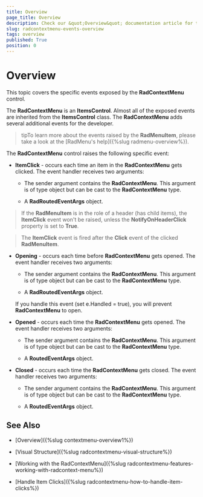 ```yaml
---
title: Overview
page_title: Overview
description: Check our &quot;Overview&quot; documentation article for the RadContextMenu WPF control.
slug: radcontextmenu-events-overview
tags: overview
published: True
position: 0
---
```


# Overview

This topic covers the specific events exposed by the __RadContextMenu__ control.

The __RadContextMenu__ is an __ItemsControl__. Almost all of the exposed events are inherited from the __ItemsControl__ class. The __RadContextMenu__ adds several additional events for the developer.

>tipTo learn more about the events raised by the __RadMenuItem__, please take a look at the [RadMenu's help]({%slug radmenu-overview%}).

The __RadContextMenu__ control raises the following specific event:        

* __ItemClick__ - occurs each time an item in the __RadContextMenu__ gets clicked. The event handler receives two arguments:

	* The sender argument contains the __RadContextMenu__. This argument is of type object but can be cast to the __RadContextMenu__ type.

	* A __RadRoutedEventArgs__ object.

>If the __RadMenuItem__ is in the role of a header (has child items), the __ItemClick__ event won't be raised, unless the __NotifyOnHeaderClick__ property is set to __True__.              

>The __ItemClick__ event is fired after the __Click__ event of the clicked __RadMenuItem__.              

* __Opening__ - occurs each time before __RadContextMenu__ gets opened. The event handler receives two arguments:            

	* The sender argument contains the __RadContextMenu__. This argument is of type object but can be cast to the __RadContextMenu__ type.              

	* A __RadRoutedEventArgs__ object.

	If you handle this event (set e.Handled = true), you will prevent __RadContextMenu__ to open.            

* __Opened__ - occurs each time the __RadContextMenu__ gets opened. The event handler receives two arguments:

	* The sender argument contains the __RadContextMenu__. This argument is of type object but can be cast to the __RadContextMenu__ type.

	* A __RoutedEventArgs__ object.

* __Closed__ - occurs each time the __RadContextMenu__ gets closed. The event handler receives two arguments:

	* The sender argument contains the __RadContextMenu__. This argument is of type object but can be cast to the __RadContextMenu__ type.

	* A __RoutedEventArgs__ object.

## See Also

 * [Overview]({%slug contextmenu-overview1%})

 * [Visual Structure]({%slug radcontextmenu-visual-structure%})

 * [Working with the RadContextMenu]({%slug radcontextmenu-features-working-with-radcontext-menu%})

 * [Handle Item Clicks]({%slug radcontextmenu-how-to-handle-item-clicks%})
